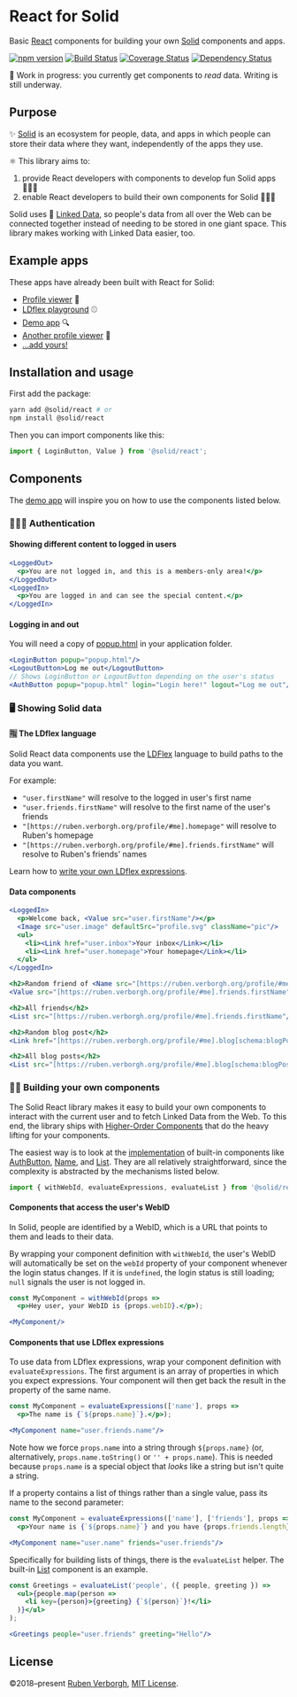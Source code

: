 # React for Solid
Basic [React](https://reactjs.org/) components
for building your own [Solid](https://solid.inrupt.com/) components and apps.

[![npm version](https://img.shields.io/npm/v/@solid/react.svg)](https://www.npmjs.com/package/@solid/react)
[![Build Status](https://travis-ci.org/solid/react-components.svg?branch=master)](https://travis-ci.org/solid/react-components)
[![Coverage Status](https://coveralls.io/repos/github/solid/react-components/badge.svg?branch=master)](https://coveralls.io/github/solid/react-components?branch=master)
[![Dependency Status](https://david-dm.org/solid/react.svg)](https://david-dm.org/solid/react)

🚧 Work in progress:
you currently get components to _read_ data.
Writing is still underway.

## Purpose
✨ [Solid](https://solid.inrupt.com/) is an ecosystem for people, data, and apps
in which people can store their data where they want,
independently of the apps they use.

⚛️ This library aims to:
1. provide React developers with components to develop fun Solid apps 👨🏿‍💻
2. enable React developers to build their own components for Solid 👷🏾‍♀️

Solid uses 🔗 [Linked Data](https://solid.inrupt.com/docs/intro-to-linked-data),
so people's data from all over the Web can be connected together
instead of needing to be stored in one giant space.
This library makes working with Linked Data easier, too.

## Example apps
These apps have already been built with React for Solid:
- [Profile viewer](https://github.com/solid/profile-viewer-react) 👤
- [LDflex playground](https://solid.github.io/ldflex-playground/) ⚾
- [Demo app](https://github.com/solid/react-components/blob/master/demo/app.jsx) 🔍
- [Another profile viewer](https://gitlab.com/angelo-v/solid-profile-viewer) 👤
- […add yours!](https://github.com/solid/react-components/edit/master/README.md)

## Installation and usage
First add the package:
```bash
yarn add @solid/react # or
npm install @solid/react
```

Then you can import components like this:
```JavaScript
import { LoginButton, Value } from '@solid/react';
```

## Components
The [demo app](https://github.com/solid/react-components/tree/master/demo)
will inspire you on how to use the components listed below.

### 👮🏻‍♀️ Authentication
#### Showing different content to logged in users
```jsx
<LoggedOut>
  <p>You are not logged in, and this is a members-only area!</p>
</LoggedOut>
<LoggedIn>
  <p>You are logged in and can see the special content.</p>
</LoggedIn>
```

#### Logging in and out
You will need a copy of [popup.html](https://solid.github.io/solid-auth-client/dist/popup.html) in your application folder.
```jsx
<LoginButton popup="popup.html"/>
<LogoutButton>Log me out</LogoutButton>
// Shows LoginButton or LogoutButton depending on the user's status
<AuthButton popup="popup.html" login="Login here!" logout="Log me out"/>
```

### 🖥️ Showing Solid data
#### 🈯 The LDflex language
Solid React data components
use the [LDFlex](https://github.com/solid/query-ldflex/) language
to build paths to the data you want.

For example:
- `"user.firstName"` will resolve to the logged in user's first name
- `"user.friends.firstName"` will resolve to the first name of the user's friends
- `"[https://ruben.verborgh.org/profile/#me].homepage"` will resolve to Ruben's homepage
- `"[https://ruben.verborgh.org/profile/#me].friends.firstName"` will resolve to Ruben's friends' names

Learn how to [write your own LDflex expressions](https://github.com/solid/query-ldflex/#creating-data-paths).

#### Data components
```jsx
<LoggedIn>
  <p>Welcome back, <Value src="user.firstName"/></p>
  <Image src="user.image" defaultSrc="profile.svg" className="pic"/>
  <ul>
    <li><Link href="user.inbox">Your inbox</Link></li>
    <li><Link href="user.homepage">Your homepage</Link></li>
  </ul>
</LoggedIn>

<h2>Random friend of <Name src="[https://ruben.verborgh.org/profile/#me]"/></h2>
<Value src="[https://ruben.verborgh.org/profile/#me].friends.firstName"/>

<h2>All friends</h2>
<List src="[https://ruben.verborgh.org/profile/#me].friends.firstName"/>

<h2>Random blog post</h2>
<Link href="[https://ruben.verborgh.org/profile/#me].blog[schema:blogPost]"/>

<h2>All blog posts</h2>
<List src="[https://ruben.verborgh.org/profile/#me].blog[schema:blogPost].label"/>

```

### 💪🏾 Building your own components
The Solid React library makes it easy
to build your own components
to interact with the current user
and to fetch Linked Data from the Web.
To this end,
the library ships with
[Higher-Order Components](https://reactjs.org/docs/higher-order-components.html)
that do the heavy lifting for your components.

The easiest way is to look at the [implementation](https://github.com/solid/react-components/tree/master/src/components)
of built-in components like
[AuthButton](https://github.com/solid/react-components/blob/master/src/components/AuthButton.jsx),
[Name](https://github.com/solid/react-components/blob/master/src/components/Name.jsx),
and
[List](https://github.com/solid/react-components/blob/master/src/components/List.jsx).
They are all relatively straightforward,
since the complexity is abstracted
by the mechanisms listed below.

```JavaScript
import { withWebId, evaluateExpressions, evaluateList } from '@solid/react';
```

#### Components that access the user's WebID
In Solid, people are identified by a WebID,
which is a URL that points to them
and leads to their data.

By wrapping your component definition with `withWebId`,
the user's WebID will automatically be set
on the `webId` property of your component
whenever the login status changes.
If it is `undefined`, the login status is still loading;
`null` signals the user is not logged in.

```jsx
const MyComponent = withWebId(props =>
  <p>Hey user, your WebID is {props.webID}.</p>);
```
```jsx
<MyComponent/>
```

#### Components that use LDflex expressions
To use data from LDflex expressions,
wrap your component definition with `evaluateExpressions`.
The first argument is an array of properties
in which you expect expressions.
Your component will then get back the result
in the property of the same name.

```jsx
const MyComponent = evaluateExpressions(['name'], props =>
  <p>The name is {`${props.name}`}.</p>);
```
```jsx
<MyComponent name="user.friends.name"/>
```
Note how we force `props.name` into a string through `${props.name}`
(or, alternatively, `props.name.toString()` or `'' + props.name`).
This is needed because `props.name` is a special object
that _looks_ like a string but isn't quite a string.

If a property contains a list of things rather than a single value,
pass its name to the second parameter:

```jsx
const MyComponent = evaluateExpressions(['name'], ['friends'], props =>
  <p>Your name is {`${props.name}`} and you have {props.friends.length} friends.</p>);
```
```jsx
<MyComponent name="user.name" friends="user.friends"/>
```

Specifically for building lists of things,
there is the `evaluateList` helper.
The built-in [List](https://github.com/solid/react-components/blob/master/src/components/List.jsx) component is an example.

```jsx
const Greetings = evaluateList('people', ({ people, greeting }) =>
  <ul>{people.map(person =>
    <li key={person}>{greeting} {`${person}`}!</li>
  )}</ul>
);
```
```jsx
<Greetings people="user.friends" greeting="Hello"/>
```

## License
©2018–present [Ruben Verborgh](https://ruben.verborgh.org/),
[MIT License](https://github.com/solid/react-components/blob/master/LICENSE.md).
